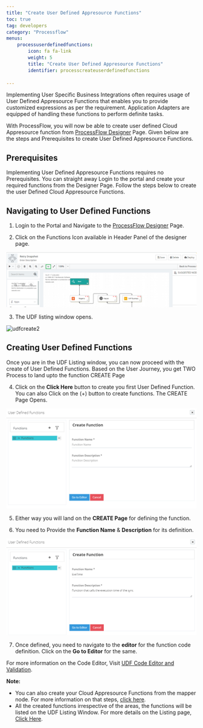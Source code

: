 ```yaml
---
title: "Create User Defined Appresource Functions"
toc: true
tag: developers
category: "Processflow"
menus: 
    processuserdefinedfunctions:
        icon: fa fa-link
        weight: 5
        title: "Create User Defined Appresource Functions" 
        identifier: processcreateuserdefinedfunctions

---
```


Implementing User Specific Business Integrations often requires usage of User Defined Appresource Functions that enables you to provide customized expressions as per the requirement.
Application Adapters are equipped of handling these functions to perform definite tasks.

With ProcessFlow, you will now be able to create user defined Cloud Appresource function from [ProcessFlow Designer](/processflow/designer-processflow/) Page. Given below are the steps and Prerequisites to create 
User Defined Appresource Functions.

## Prerequisites

Implementing User Defined Appresource Functions requires no Prerequisites. You can straight away Login to the portal and create your required functions from the Designer Page.
Follow the steps below to create the user Defined Cloud Appresource Functions.

## Navigating to User Defined Functions

1) Login to the Portal and Navigate to the [ProcessFlow Designer](/processflow/designer-processflow/) Page.

2) Click on the Functions Icon available in Header Panel of the designer page.

![udfcreate1](\staticfiles\processflow\media\udfcreate1.png)

3) The UDF listing window opens. 

![udfcreate2]()

## Creating User Defined Functions

Once you are in the UDF Listing window, you can now proceed with the create of User Defined Functions. Based on the User Journey, you get TWO Process to land upto the function CREATE Page

4) Click on the **Click Here** button to create you first User Defined Function. You can also Click on the (+) button to create functions.
The CREATE Page Opens.

![udfcreate4](\staticfiles\processflow\media\udfcreate4.png)

5) Either way you will land on the **CREATE Page** for defining the function.

6) You need to Provide the **Function Name** & **Description** for its definition.

![udfcreate5](\staticfiles\processflow\media\udfcreate5.png)

7) Once defined, you need to navigate to the **editor** for the function code definition. Click on the **Go to Editor** for the same.

For more information on the Code Editor, Visit [UDF Code Editor and Validation]().

**Note:**

- You can also create your Cloud Appresource Functions from the mapper node. For more information on that steps, [click here](/processflow/cloud-appresource-functions/).
- All the created functions irrespective of the areas, the functions will be listed on the UDF Listing Window. For more details on the Listing page, [Click Here](/processflow/Listing-Editing-user-defined-functions/).
